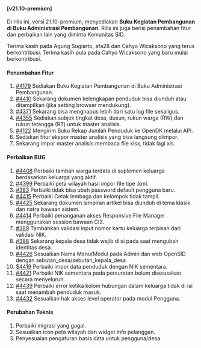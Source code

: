 #### [v21.10-premium]

Di rilis ini, versi 21.10-premium, menyediakan **Buku Kegiatan Pembangunan di Buku Administrasi Pembangunan**. Rilis ini juga berisi penambahan fitur dan perbaikan lain yang diminta Komunitas SID.

Terima kasih pada Agung Sugiarto, afa28 dan Cahyo Wicaksono yang terus berkontribusi. Terima kasih pula pada Cahyo Wicaksono yang baru mulai berkontribusi.

#### Penambahan Fitur
1. [#4179](https://github.com/OpenSID/OpenSID/issues/4179) Sediakan Buku Kegiatan Pembangunan di Buku Administrasi Pembangunan.
2. [#4410](https://github.com/OpenSID/OpenSID/issues/4410) Sekarang dokumen kelengkapan penduduk bisa diunduh atau ditampilkan (jika setting browser mendukung).
3. [#4371](https://github.com/OpenSID/OpenSID/issues/4371) Sekarang bisa menghapus lebih dari satu log file sekaligus.
4. [#4355](https://github.com/OpenSID/OpenSID/issues/4355) Sediakan subjek tingkat desa, dusun, rukun warga (RW) dan rukun tetangga (RT) untuk master analisis.
5. [#4122](https://github.com/OpenSID/OpenSID/issues/4122) Mengirim Buku Rekap Jumlah Penduduk ke OpenDK melalui API.
6. Sediakan fitur ekspor master analisis yang bisa langsung diimpor.
7. Sekarang impor master analisis membaca file xlsx, tidak lagi xls.

#### Perbaikan BUG
1. [#4408](https://github.com/OpenSID/OpenSID/issues/4408) Perbaiki tambah warga terdata di suplemen keluarga berdasarkan keluarga yang aktif.
2. [#4399](https://github.com/OpenSID/OpenSID/issues/4399) Perbaiki peta wilayah hasil impor file tipe .kml.
3. [#383](https://github.com/OpenSID/premium/issues/383) Perbaiki tidak bisa ubah password default pengguna baru.
4. [#4415](https://github.com/OpenSID/OpenSID/issues/4415) Perbaiki Cetak lembaga dan kelompok tidak tampil.
5. [#4425](https://github.com/OpenSID/OpenSID/issues/4425) Sekarang dokumen lampiran artikel bisa diunduh di tema klasik dan natra bawaan sistem.
6. [#4414](https://github.com/OpenSID/OpenSID/issues/4414) Perbaiki penanganan akses Responsive File Manager menggunakan session bawaan CI3.
7. [#389](https://github.com/OpenSID/premium/issues/389) Tambahkan validasi input nomor kartu keluarga terpisah dari validasi NIK.
8. [#388](https://github.com/OpenSID/OpenSID/issues/388) Sekarang kepala desa tidak wajib diisi pada saat mengubah identitas desa.
9. [#4426](https://github.com/OpenSID/OpenSID/issues/4426) Sesuaikan Nama Menu/Modul pada Admin dan web OpenSID dengan sebutan_desa/sebutan_kepala_desa
10. [$4419](https://github.com/OpenSID/OpenSID/issues/4419) Perbaiki impor data penduduk dengan NIK sementara.
11. [#4421](https://github.com/OpenSID/OpenSID/issues/4421) Perbaiki NIK sementara pada persuratan belum disesuaikan secara menyeluruh.
12. [#4439](https://github.com/OpenSID/OpenSID/issues/4439) Perbaiki error ketika kolom hubungan dalam keluarga tidak di isi saat menambah penduduk masuk.
13. [#4432](https://github.com/OpenSID/OpenSID/issues/4439) Sesuaikan hak akses level operator pada modul Pengguna.

#### Perubahan Teknis
1. Perbaiki migrasi yang gagal.
2. Sesuaikan icon peta wilayah dan widget info pelanggan.
3. Penyesuaian pengaturan basis data untuk pengguna/desa
